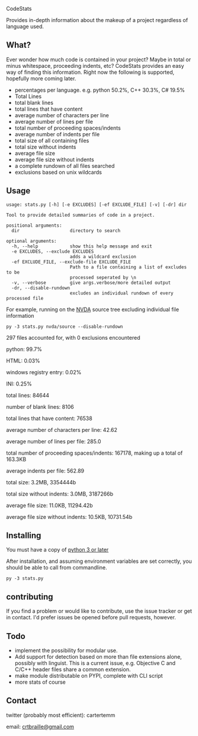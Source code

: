CodeStats

Provides in-depth information about the makeup of a project regardless of language used.

## What?

Ever wonder how much code is contained in your project? Maybe in total or minus whitespace, proceeding indents, etc? CodeStats provides an easy way of finding this information. Right now the following is supported, hopefully more coming later.

* percentages per language. e.g. python 50.2%, C++ 30.3%, C# 19.5%
* Total Lines
* total blank lines
* total lines that have content
* average number of characters per line
* average number of lines per file
* total number of proceeding spaces/indents
* average number of indents per file
* total size of all containing files
* total size without indents
* average file size
* average file size without indents
* a complete rundown of all files searched
* exclusions based on unix wildcards

## Usage

```
usage: stats.py [-h] [-e EXCLUDES] [-ef EXCLUDE_FILE] [-v] [-dr] dir

Tool to provide detailed summaries of code in a project.

positional arguments:
  dir                   directory to search

optional arguments:
  -h, --help            show this help message and exit
  -e EXCLUDES, --exclude EXCLUDES
                        adds a wildcard exclusion
  -ef EXCLUDE_FILE, --exclude-file EXCLUDE_FILE
                        Path to a file containing a list of excludes to be
                        processed seperated by \n
  -v, --verbose         give args.verbose/more detailed output
  -dr, --disable-rundown
                        excludes an individual rundown of every processed file
```

For example, running on the [NVDA](http://github.com/nvaccess/nvda) source tree excluding individual file information

```
py -3 stats.py nvda/source --disable-rundown
```


297 files accounted for, with 0 exclusions encountered

python: 99.7%

HTML: 0.03%

windows registry entry: 0.02%

INI: 0.25%

total lines: 84644

number of blank lines: 8106

total lines that have content: 76538

average number of characters per line: 42.62

average number of lines per file: 285.0

total number of proceeding spaces/indents: 167178, making up a total of 163.3KB

average indents per file: 562.89

total size: 3.2MB, 3354444b

total size without indents: 3.0MB, 3187266b

average file size: 11.0KB, 11294.42b

average file size without indents: 10.5KB, 10731.54b


## Installing

You must have a copy of [python 3 or later](https://www.python.org/downloads)

After installation, and assuming environment variables are set correctly, you should be able to call from commandline.

```
py -3 stats.py
```

## contributing

If you find a problem or would like to contribute, use the issue tracker or get in contact. I'd prefer issues be opened before pull requests, however.

## Todo

* implement the possibility for modular use.
* Add support for detection based on more than file extensions alone, possibly with linguist. This is a current issue, e.g. Objective C and C/C++ header files share a common extension.
* make module distributable on PYPI, complete with CLI script
* more stats of course

## Contact

twitter (probably most efficient): cartertemm

email: crtbraille@gmail.com
